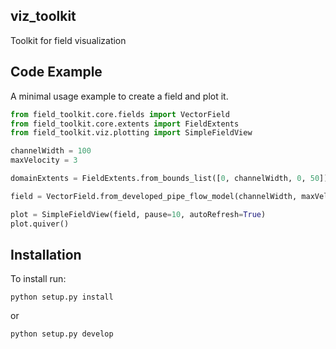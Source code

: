 ## viz_toolkit
Toolkit for field visualization

## Code Example

A minimal usage example to create a field and plot it.

```python
from field_toolkit.core.fields import VectorField
from field_toolkit.core.extents import FieldExtents
from field_toolkit.viz.plotting import SimpleFieldView

channelWidth = 100
maxVelocity = 3

domainExtents = FieldExtents.from_bounds_list([0, channelWidth, 0, 50])

field = VectorField.from_developed_pipe_flow_model(channelWidth, maxVelocity, domainExtents)

plot = SimpleFieldView(field, pause=10, autoRefresh=True)
plot.quiver()
```

## Installation

To install run:

```
python setup.py install
```
or 
```
python setup.py develop
```